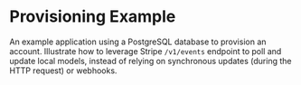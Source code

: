 # Provisioning Example

An example application using a PostgreSQL database to provision an account.
Illustrate how to leverage Stripe `/v1/events` endpoint to poll and update local
models, instead of relying on synchronous updates (during the HTTP request) or
webhooks.
